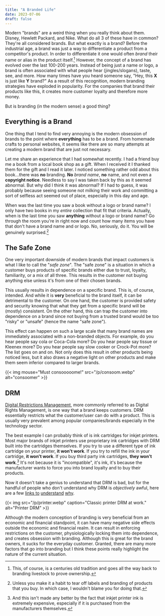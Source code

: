 ```yaml
---
title: "A Branded Life"
date: 2023-07-06
draft: false
---
```


Modern "brands" are a weird thing when you really think about them.
Disney, Hewlett Packard, and Nike. What do all 3 of these have in common?
They're all considered brands. But what exactly is a brand? Before the
industrial age, a brand was just a way to differentiate a product from a
competitor's product. In order to differentiate it one would often *brand*
their name or alias in the product itself.[^1] However, the concept of a
brand has evolved over the last 100-200 years. Instead of being just a
name or logo, a brand is often associated with what people hear
(jingles/slogans), taste, see, and more. How many times have you heard
someone say, "Hey, this **X** is just like **Y** brand?" As a result of this
recognition, modern branding strategies have exploded in popularity. For the
companies that brand their products like this, it creates more customer
loyalty and therefore more money.

But is branding (in the modern sense) a good thing?

## Everything is a Brand

One thing that I tend to find very annoying is the modern obsession of brands
to the point where **everything** has to be a brand. From homemade crafts to
personal websites, it seems like there are so many attempts at creating a
modern brand that are just not necessary.

Let me share an experience that I had somewhat recently. I had a friend
buy me a book from a local book shop as a gift. When I received it I thanked
them for the gift and I read it later. I noticed something rather odd
about this book...there was **no** branding. **No** *brand name*, **no** name, and
not even a **copyright notice**. Needless to say I was taken back by this
as it seemed abnormal. But why did I think it was abnormal? If I had to guess,
it was probably because seeing someone not milking their work and
committing a sort of selfless act seemed out of place, especially in this
day and age.

When was the last time you saw a book without a logo or brand name?
I only have two books in my *entire* collection that fit that criteria.
Actually, when is the last time you saw **anything** without a logo
or brand name? Go through the room you're in right now and count how many
items you have that don't have a brand name and or logo. No, seriously, do it.
You will be genuinely surprised.[^2]

## The Safe Zone

One very important downside of modern brands that impact customers is
what I like to call the "*safe zone*". The "safe zone" is a situation in which a
customer buys products of specific brands either due to trust, loyalty,
familiarity, or a mix of all three. This results in the customer not buying
anything else unless it's from one of their chosen brands.

This usually results in dependence on a specific brand. This is, of course,
intended. And while it is **very** beneficial to the brand itself, it can
be detrimental to the customer. On one hand, the customer is provided safety
and security knowing that what they get from a specific brand will be
(mostly) consistent. On the other hand, this can trap the customer into
dependence on a brand since not buying from a trusted brand would
be too "risky" or "unsafe" (hence the name "safe zone").

This effect can happen on such a large scale that many brand names are
immediately associated with a non-branded objects. For example, do you hear
people say cola or Coca-Cola more? Do you hear people say tissue or
Kleenex more? Do you hear people say slow cooker or Crock-Pot more? The
list goes on and on. Not only does this result in other products being
noticed less, but it also draws a negative light on other products and make
them seem inferior compared to larger brands.

{{< img mouse="Must consooooome!" src="/p/consoom.webp" alt="consoomer" >}}

## DRM

[Digital Restrictions Management](https://www.defectivebydesign.org/what_is_drm),
more commonly referred to as Digital Rights Management, is one way that a
brand keeps customers. DRM essentially restricts what the customer/user
can do with a product. This is usually very prevalent among popular
companies/brands especially in the technology sector.

The best example I can probably think of is ink cartridges for inkjet printers.
Most major brands of inkjet printers use proprietary ink cartridges with DRM
built into the cartridges themselves. If you try to use a different type of ink
cartridge on your printer, **it won't work**. If you try to refill the ink in
your cartridge, **it won't work**. If you buy third party ink cartridges,
**they won't work**.[^3] It's not because it is "incompatible", it's ink,
it's because the manufacturer wants to force you into brand loyalty and to
buy their products.

Now it doesn't take a genius to understand that DRM is bad, but for the
handful of people who don't understand why DRM is *objectively* awful,
here are a few [links to](https://creativecommons.org/2017/07/09/terrible-horrible-no-good-bad-drm/)
[understand](https://www.defectivebydesign.org/so_youve_got_some_questions_do_you#examples)
[why](https://www.audioholics.com/news/drm-bad-killing-online-music).

{{< img src="/p/printer.webp" caption="Classic printer DRM at work." alt="Printer DRM" >}}

Although the modern conception of branding is very beneficial from an economic
and financial standpoint, it can have many negative side effects outside the
economic and financial realm. It can result in enforcing restrictions on the
customer, physiologically locking them into dependence, and creates obsession
with branding. Although this is great for the brand owners, it sucks for the
everyday customer. Granted, there are many more factors that go into branding
but I think these points really highlight the nature of the current situation.

[^1]: This, of course, is a centuries old tradition and goes all the way back
to branding livestock to prove ownership.

[^2]: Unless you make it a habit to tear off labels and branding of products
that you buy. In which case, I wouldn't blame you for doing that.

[^3]: And this isn't made any better by the fact that inkjet printer ink
is extremely expensive, especially if it is purchased from the manufacturers
themselves.
